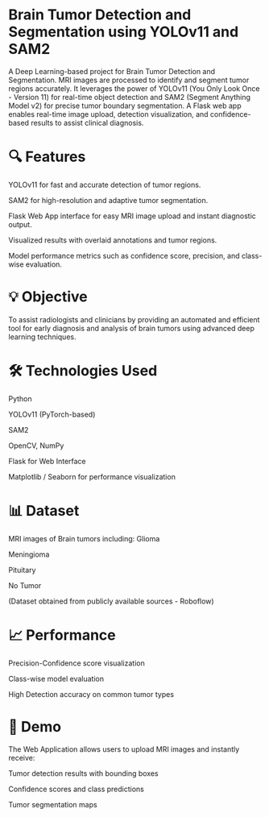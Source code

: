 # Brain Tumor Detection and Segmentation using YOLOv11 and SAM2
A Deep Learning-based project for Brain Tumor Detection and Segmentation. MRI images are processed to identify and segment tumor regions accurately. It leverages the power of YOLOv11 (You Only Look Once - Version 11) for real-time object detection and SAM2 (Segment Anything Model v2) for precise tumor boundary segmentation. A Flask web app enables real-time image upload, detection visualization, and confidence-based results to assist clinical diagnosis.

# 🔍 Features
YOLOv11 for fast and accurate detection of tumor regions.

SAM2 for high-resolution and adaptive tumor segmentation.

Flask Web App interface for easy MRI image upload and instant diagnostic output.

Visualized results with overlaid annotations and tumor regions.

Model performance metrics such as confidence score, precision, and class-wise evaluation.

# 💡 Objective
To assist radiologists and clinicians by providing an automated and efficient tool for early diagnosis and analysis of brain tumors using advanced deep learning techniques.

# 🛠️ Technologies Used
Python

YOLOv11 (PyTorch-based)

SAM2

OpenCV, NumPy

Flask for Web Interface

Matplotlib / Seaborn for performance visualization

# 📊 Dataset
MRI images of Brain tumors including:
Glioma

Meningioma

Pituitary

No Tumor

(Dataset obtained from publicly available sources - Roboflow)

# 📈 Performance
Precision-Confidence score visualization

Class-wise model evaluation

High Detection accuracy on common tumor types

# 🚀 Demo
The Web Application allows users to upload MRI images and instantly receive:

Tumor detection results with bounding boxes

Confidence scores and class predictions

Tumor segmentation maps
